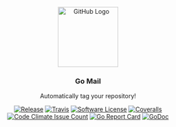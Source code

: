 <p align="center">
  <img alt="GitHub Logo" src="docs/github_logo.png" height="140" />
  <h3 align="center">Go Mail</h3>
  <p align="center">Automatically tag your repository!</p>
  <p align="center">
    <a href="https://github.com/ainsleyclark/go-mail/latest"><img alt="Release" src="https://img.shields.io/github/release/oshalygin/go-tag.svg?style=flat-square"></a>
    <a href="https://travis-ci.org/ainsleyclark/go-mail"><img alt="Travis" src="https://travis-ci.org/ainsleyclark/go-mail?branch=main"></a>
    <a href="/LICENSE.md"><img alt="Software License" src="https://img.shields.io/badge/license-MIT-brightgreen.svg?style=flat-square"></a>
    <a href="https://coveralls.io/github.com/ainsleyclark/go-mail?branch=main"><img alt="Coveralls" src="https://coveralls.io/repos/github.com/ainsleyclark/go-mail/badge.svg?branch=main"></a>
    <a href="https://codeclimate.com/repos/59bede4e2bfc96025600026b/feed"><img alt="Code Climate Issue Count" src="https://codeclimate.com/repos/59bede4e2bfc96025600026b/badges/d8e88772201d137ea8b7/issue_count.svg"></a>
    <a href="https://goreportcard.com/report/github.com/ainsleyclark/go-mail"><img alt="Go Report Card" src="https://goreportcard.com/badge/ggithub.com/ainsleyclark/go-mail"></a>
    <a href="https://godoc.org/github.com/oshalygin/go-tag"><img src="https://godoc.org/github.com/oshalygin/go-tag?status.svg" alt="GoDoc"></a>
  </p>
</p>


